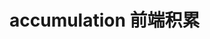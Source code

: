 <!--
 * @Author: liwenxiang
 * @Date: 2024-03-03 19:09:13
 * @LastEditors: liwenxiang
 * @LastEditTime: 2024-03-03 19:09:37
-->

# accumulation 前端积累
